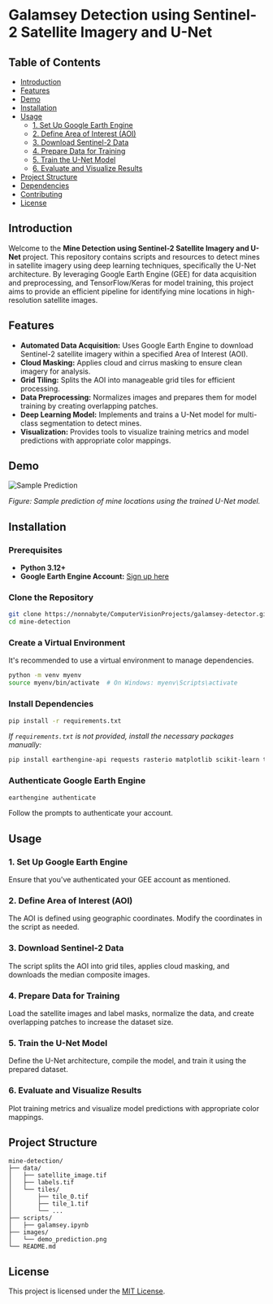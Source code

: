 # Galamsey Detection using Sentinel-2 Satellite Imagery and U-Net

## Table of Contents

- [Introduction](#introduction)
- [Features](#features)
- [Demo](#demo)
- [Installation](#installation)
- [Usage](#usage)
  - [1. Set Up Google Earth Engine](#1-set-up-google-earth-engine)
  - [2. Define Area of Interest (AOI)](#2-define-area-of-interest-aoi)
  - [3. Download Sentinel-2 Data](#3-download-sentinel-2-data)
  - [4. Prepare Data for Training](#4-prepare-data-for-training)
  - [5. Train the U-Net Model](#5-train-the-unet-model)
  - [6. Evaluate and Visualize Results](#6-evaluate-and-visualize-results)
- [Project Structure](#project-structure)
- [Dependencies](#dependencies)
- [Contributing](#contributing)
- [License](#license)

## Introduction

Welcome to the **Mine Detection using Sentinel-2 Satellite Imagery and U-Net** project. This repository contains scripts and resources to detect mines in satellite imagery using deep learning techniques, specifically the U-Net architecture. By leveraging Google Earth Engine (GEE) for data acquisition and preprocessing, and TensorFlow/Keras for model training, this project aims to provide an efficient pipeline for identifying mine locations in high-resolution satellite images.

## Features

- **Automated Data Acquisition:** Uses Google Earth Engine to download Sentinel-2 satellite imagery within a specified Area of Interest (AOI).
- **Cloud Masking:** Applies cloud and cirrus masking to ensure clean imagery for analysis.
- **Grid Tiling:** Splits the AOI into manageable grid tiles for efficient processing.
- **Data Preprocessing:** Normalizes images and prepares them for model training by creating overlapping patches.
- **Deep Learning Model:** Implements and trains a U-Net model for multi-class segmentation to detect mines.
- **Visualization:** Provides tools to visualize training metrics and model predictions with appropriate color mappings.

## Demo

![Sample Prediction](![demo_prediction](https://github.com/user-attachments/assets/67ad5916-d236-4404-a4af-8fcca0b98ebb)
) 

*Figure: Sample prediction of mine locations using the trained U-Net model.*

## Installation

### Prerequisites

- **Python 3.12+**
- **Google Earth Engine Account:** [Sign up here](https://earthengine.google.com/signup/)

### Clone the Repository

```bash
git clone https://nonnabyte/ComputerVisionProjects/galamsey-detector.git
cd mine-detection
```

### Create a Virtual Environment

It's recommended to use a virtual environment to manage dependencies.

```bash
python -m venv myenv
source myenv/bin/activate  # On Windows: myenv\Scripts\activate
```

### Install Dependencies

```bash
pip install -r requirements.txt
```

*If `requirements.txt` is not provided, install the necessary packages manually:*

```bash
pip install earthengine-api requests rasterio matplotlib scikit-learn tensorflow keras
```

### Authenticate Google Earth Engine

```bash
earthengine authenticate
```

Follow the prompts to authenticate your account.

## Usage

### 1. Set Up Google Earth Engine

Ensure that you've authenticated your GEE account as mentioned.

### 2. Define Area of Interest (AOI)

The AOI is defined using geographic coordinates. Modify the coordinates in the script as needed.

### 3. Download Sentinel-2 Data

The script splits the AOI into grid tiles, applies cloud masking, and downloads the median composite images.

### 4. Prepare Data for Training

Load the satellite images and label masks, normalize the data, and create overlapping patches to increase the dataset size.

### 5. Train the U-Net Model

Define the U-Net architecture, compile the model, and train it using the prepared dataset.

### 6. Evaluate and Visualize Results

Plot training metrics and visualize model predictions with appropriate color mappings.



## Project Structure

```
mine-detection/
├── data/
│   ├── satellite_image.tif
│   ├── labels.tif
│   └── tiles/
│       ├── tile_0.tif
│       ├── tile_1.tif
│       └── ...
├── scripts/
│   ├── galamsey.ipynb
├── images/
│   └── demo_prediction.png
└── README.md
```


## License

This project is licensed under the [MIT License](LICENSE).
